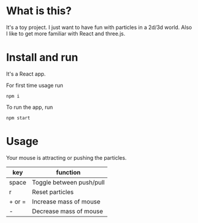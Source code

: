 # What is this?

It's a toy project. I just want to have fun with particles in a 2d/3d world.
Also I like to get more familiar with React and three.js.

# Install and run

It's a React app.

For first time usage run
```
npm i
```

To run the app, run
```
npm start
```

# Usage

Your mouse is attracting or pushing the particles.

| key | function |
| --- | -------- |
| space | Toggle between push/pull |
| r | Reset particles |
| + or = | Increase mass of mouse |
| - | Decrease mass of mouse |
